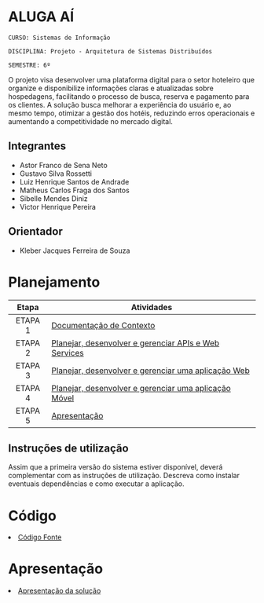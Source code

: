 # ALUGA AÍ

`CURSO: Sistemas de Informação`

`DISCIPLINA: Projeto - Arquitetura de Sistemas Distribuídos`

`SEMESTRE: 6º`

O projeto visa desenvolver uma plataforma digital para o setor hoteleiro que organize e disponibilize informações claras e atualizadas sobre hospedagens, facilitando o processo de busca, reserva e pagamento para os clientes. A solução busca melhorar a experiência do usuário e, ao mesmo tempo, otimizar a gestão dos hotéis, reduzindo erros operacionais e aumentando a competitividade no mercado digital.

## Integrantes

* Astor Franco de Sena Neto
* Gustavo Silva Rossetti
* Luiz Henrique Santos de Andrade
* Matheus Carlos Fraga dos Santos
* Sibelle Mendes Diniz
* Victor Henrique Pereira

## Orientador

* Kleber Jacques Ferreira de Souza

# Planejamento

| Etapa         | Atividades |
|  :----:   | ----------- |
| ETAPA 1         |[Documentação de Contexto](docs/contexto.md) <br> |
| ETAPA 2         |[Planejar, desenvolver e gerenciar APIs e Web Services](docs/backend-apis.md) <br> |
| ETAPA 3         |[Planejar, desenvolver e gerenciar uma aplicação Web](docs/frontend-web.md) |
| ETAPA 4        |[Planejar, desenvolver e gerenciar uma aplicação Móvel](docs/frontend-mobile.md) <br>  |
| ETAPA 5         | [Apresentação](presentation/README.md) |
## Instruções de utilização

Assim que a primeira versão do sistema estiver disponível, deverá complementar com as instruções de utilização. Descreva como instalar eventuais dependências e como executar a aplicação.

# Código

<li><a href="src/README.md"> Código Fonte</a></li>

# Apresentação

<li><a href="presentation/README.md"> Apresentação da solução</a></li>
